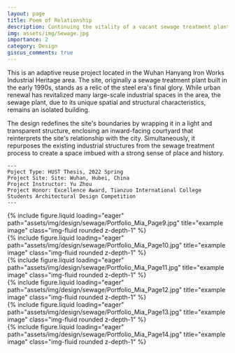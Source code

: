 ```yaml
---
layout: page
title: Poem of Relationship
description: Continuing the vitality of a vacant sewage treatment plant
img: assets/img/Sewage.jpg
importance: 2
category: Design
giscus_comments: true
---
```


This is an adaptive reuse project located in the Wuhan Hanyang Iron Works Industrial Heritage area. The site, originally a sewage treatment plant built in the early 1990s, stands as a relic of the steel era's final glory. While urban renewal has revitalized many large-scale industrial spaces in the area, the sewage plant, due to its unique spatial and structural characteristics, remains an isolated building.

The design redefines the site's boundaries by wrapping it in a light and transparent structure, enclosing an inward-facing courtyard that reinterprets the site's relationship with the city. Simultaneously, it repurposes the existing industrial structures from the sewage treatment process to create a space imbued with a strong sense of place and history.

    ---
    Poject Type: HUST Thesis, 2022 Spring
    Project Site: Site: Wuhan, Hubei, China
    Project Instructor: Yu Zhou
    Project Honor: Excellence Award, Tianzuo International College Students Architectural Design Competition
    ---

<div class="row">
    <div class="col-sm mt-3 mt-md-0">
        {% include figure.liquid loading="eager" path="assets/img/design/sewage/Portfolio_Mia_Page9.jpg" title="example image" class="img-fluid rounded z-depth-1" %}
    </div>
</div>
<!-- <div class="caption">
    This image can also have a caption. It's like magic.
</div> -->
<div class="row">
    <div class="col-sm mt-3 mt-md-0">
        {% include figure.liquid loading="eager" path="assets/img/design/sewage/Portfolio_Mia_Page10.jpg" title="example image" class="img-fluid rounded z-depth-1" %}
    </div>
</div>
<div class="row">
    <div class="col-sm mt-3 mt-md-0">
        {% include figure.liquid loading="eager" path="assets/img/design/sewage/Portfolio_Mia_Page11.jpg" title="example image" class="img-fluid rounded z-depth-1" %}
    </div>
</div>
<div class="row">
    <div class="col-sm mt-3 mt-md-0">
        {% include figure.liquid loading="eager" path="assets/img/design/sewage/Portfolio_Mia_Page12.jpg" title="example image" class="img-fluid rounded z-depth-1" %}
    </div>
</div>
<div class="row">
    <div class="col-sm mt-3 mt-md-0">
        {% include figure.liquid loading="eager" path="assets/img/design/sewage/Portfolio_Mia_Page13.jpg" title="example image" class="img-fluid rounded z-depth-1" %}
    </div>
</div>
<div class="row">
    <div class="col-sm mt-3 mt-md-0">
        {% include figure.liquid loading="eager" path="assets/img/design/sewage/Portfolio_Mia_Page14.jpg" title="example image" class="img-fluid rounded z-depth-1" %}
    </div>
</div>
